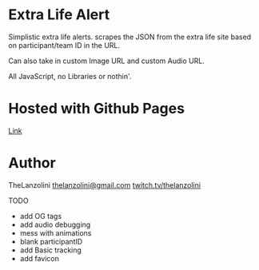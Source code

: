 # Extra Life Alert

Simplistic extra life alerts. scrapes the JSON from the extra life site based on participant/team ID in the URL.

Can also take in custom Image URL and custom Audio URL.

All JavaScript, no Libraries or nothin'.

# Hosted with Github Pages

[Link](http://lanzo.space/extralifealert)

# Author
TheLanzolini thelanzolini@gmail.com [twitch.tv/thelanzolini](http://twitch.tv/thelanzolini)

TODO
- add OG tags
- add audio debugging
- mess with animations
- blank participantID
- add Basic tracking
- add favicon
